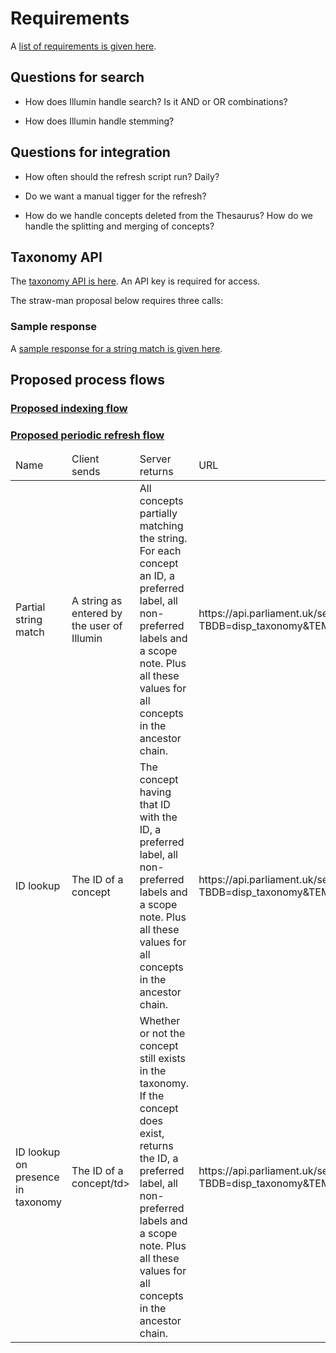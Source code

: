 # Requirements

A [list of requirements is given here](https://docs.google.com/spreadsheets/d/1NEsWG8lNUEofQehiz26d8NT3j8EEHPE51zHMvFhDwEc/edit?usp=sharing).

## Questions for search

* How does Illumin handle search? Is it AND or OR combinations?

* How does Illumin handle stemming?

## Questions for integration

* How often should the refresh script run? Daily?

* Do we want a manual tigger for the refresh?

* How do we handle concepts deleted from the Thesaurus? How do we handle the splitting and merging of concepts?

## Taxonomy API

The [taxonomy API is here](https://api.parliament.uk/ses/). An API key is required for access.

The straw-man proposal below requires three calls:

<table>
	<thead>
		<tr>
			<td>Name</td>
			<td>Client sends</td>
			<td>Server returns</td>
			<td>URL</td>
		</tr>
	</thead>
	<tbody>
		<tr>
			<td>Partial string match</td>
			<td>A string as entered by the user of Illumin</td>
			<td>All concepts partially matching the string. For each concept an ID, a preferred label, all non-preferred labels and a scope note. Plus all these values for all concepts in the ancestor chain.</td>
			<td>https://api.parliament.uk/ses/select.exe?TBDB=disp_taxonomy&TEMPLATE=service.json&SERVICE=search&QUERY=Dogs%20in%20crime</td>
			<td><a href="ses/string-match-response.json">Sample response</a></td>
		</tr>
		<tr>
			<td>ID lookup</td>
			<td>The ID of a concept</td>
			<td>The concept having that ID with the ID, a preferred label, all non-preferred labels and a scope note. Plus all these values for all concepts in the ancestor chain.</td>
			<td>https://api.parliament.uk/ses/select.exe?TBDB=disp_taxonomy&TEMPLATE=service.xml&SERVICE=term&ID=408172</td>
		</tr>
		<tr>
			<td>ID lookup on presence in taxonomy</td>
			<td>The ID of a concept/td>
			<td>Whether or not the concept still exists in the taxonomy. If the concept does exist, returns the ID, a preferred label, all non-preferred labels and a scope note. Plus all these values for all concepts in the ancestor chain.</td>
			<td>https://api.parliament.uk/ses/select.exe?TBDB=disp_taxonomy&TEMPLATE=service.xml&SERVICE=term&ID=408172</td>


### Sample response

A [sample response for a string match is given here](ses/string-match-response.json).

## Proposed process flows

### [Proposed indexing flow](indexing-flow/indexing-flow.svg)

### [Proposed periodic refresh flow](periodic-refresh-flow/periodic-refresh-flow.svg)